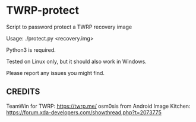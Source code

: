 # TWRP-protect
Script to password protect a TWRP recovery image

Usage:  ./protect.py <recovery.img>

Python3 is required.

Tested on Linux only, but it should also work in Windows.

Please report any issues you might find.

## CREDITS

TeamWin for TWRP: https://twrp.me/
osm0sis from Android Image Kitchen: https://forum.xda-developers.com/showthread.php?t=2073775

